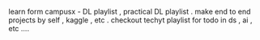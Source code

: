 learn form campusx - DL playlist , practical DL playlist .
make end to end projects by self , kaggle , etc . 
checkout techyt playlist for todo in ds , ai , etc ....
